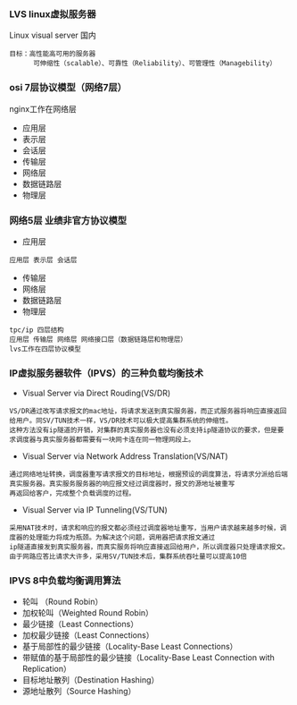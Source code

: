 ### LVS linux虚拟服务器
Linux visual server 国内
~~~
目标：高性能高可用的服务器
      可伸缩性（scalable）、可靠性（Reliability）、可管理性（Managebility）
~~~
### osi 7层协议模型（网络7层）
nginx工作在网络层
- 应用层
- 表示层
- 会话层
- 传输层
- 网络层
- 数据链路层
- 物理层

### 网络5层 业绩非官方协议模型
- 应用层
~~~
应用层 表示层 会话层
~~~
- 传输层
- 网络层
- 数据链路层
- 物理层
~~~
tpc/ip 四层结构
应用层 传输层 网络层 网络接口层（数据链路层和物理层）
lvs工作在四层协议模型
~~~
### IP虚拟服务器软件（IPVS）的三种负载均衡技术
- Visual Server via Direct Rouding(VS/DR)
~~~
VS/DR通过改写请求报文的mac地址，将请求发送到真实服务器，而正式服务器将响应直接返回给用户。同SV/TUN技术一样，VS/DR技术可以极大提高集群系统的伸缩性。
这种方法没有ip隧道的开销，对集群的真实服务器也没有必须支持ip隧道协议的要求，但是要求调度器与真实服务器都需要有一块网卡连在同一物理网段上。
~~~
- Visual Server via Network Address Translation(VS/NAT)
~~~
通过网络地址转换，调度器重写请求报文的目标地址，根据预设的调度算法，将请求分派给后端真实服务器。真实服务服务器的响应报文经过调度器时，报文的源地址被重写
再返回给客户，完成整个负载调度的过程。
~~~
- Visual Server via IP Tunneling(VS/TUN)
~~~
采用NAT技术时，请求和响应的报文都必须经过调度器地址重写，当用户请求越来越多时候，调度器的处理能力将成为瓶颈。为解决这个问题，调用器把请求报文通过
ip隧道直接发到真实服务器，而真实服务将响应直接返回给用户，所以调度器只处理请求报文。由于网路应答比请求大许多，采用SV/TUN技术后，集群系统吞吐量可以提高10倍
~~~

### IPVS 8中负载均衡调用算法
- 轮叫 （Round Robin）
- 加权轮叫（Weighted Round Robin）
- 最少链接（Least Connections）
- 加权最少链接（Least Connections）
- 基于局部性的最少链接（Locality-Base Least Connections）
- 带赋值的基于局部性的最少链接（Locality-Base Least Connection with Replication）
- 目标地址散列（Destination Hashing）
- 源地址散列（Source Hashing）

